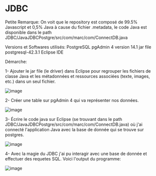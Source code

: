 # JDBC

Petite Remarque: On voit que le repository est composé de 99.5% Javascript et 0,5% Java à cause du fichier .metadata, le code Java est disponible dans le path JDBC/JavaJDBCPostgre/src/com/marc/com/ConnectDB.java

Versions et Softwares utilisés:
    PostgreSQL pgAdmin 4 version 14.1
    jar file postgresql-42.3.1
    Eclipse IDE
    
Démarche:

  1- Ajouter le jar file (le driver) dans Eclipse pour regrouper les fichiers de classe Java et les métadonnées et ressources associées (texte, images, etc.) dans un seul fichier.

![image](https://user-images.githubusercontent.com/66441264/151611414-6131c1d9-92fd-4c6b-9574-bcc147dea78c.png)

  2- Créer une table sur pgAdmin 4 qui va représenter nos données.
  
![image](https://user-images.githubusercontent.com/66441264/151611765-fb152fb0-6d65-44ba-9617-3bf2c650b70d.png)

  3- Écrire le code java sur Eclipse (se trouvant dans le path JDBC/JavaJDBCPostgre/src/com/marc/com/ConnectDB.java) où j'ai connecté l'application Java avec la base de donnée qui se trouve sur postgres. 
 
![image](https://user-images.githubusercontent.com/66441264/151609856-cfff777b-48cd-4bb6-b16e-afcd523e0e05.png)

  4- Avec la magie du JDBC j'ai pu interagir avec une base de donnée et effectuer des requetes SQL. Voici l'output du programme:
  
  ![image](https://user-images.githubusercontent.com/66441264/151612890-245e9053-9f5a-44fd-a6d3-073893e4e953.png)
